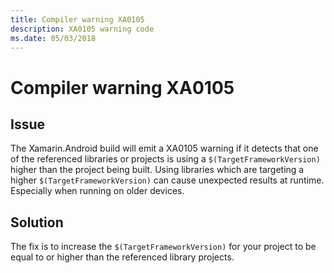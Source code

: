 ```yaml
---
title: Compiler warning XA0105
description: XA0105 warning code
ms.date: 05/03/2018
---
```

# Compiler warning XA0105

## Issue

The Xamarin.Android build will emit a XA0105 warning if it detects that one
of the referenced libraries or projects is using a `$(TargetFrameworkVersion)`
higher than the project being built. Using libraries which are targeting a
higher `$(TargetFrameworkVersion)` can cause unexpected results at runtime.
Especially when running on older devices.

## Solution

The fix is to increase the `$(TargetFrameworkVersion)` for your project to
be equal to or higher than the referenced library projects.
